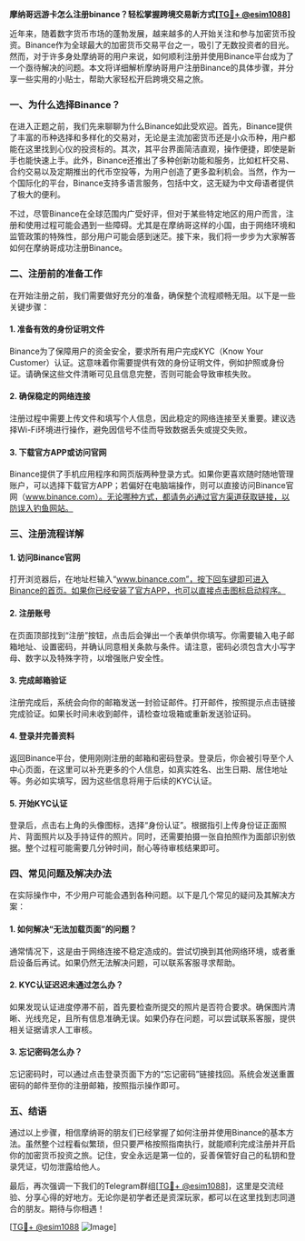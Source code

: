 **摩纳哥远游卡怎么注册binance？轻松掌握跨境交易新方式[[TG💪+ @esim1088](https://t.me/s/esim1088)]**

近年来，随着数字货币市场的蓬勃发展，越来越多的人开始关注和参与加密货币投资。Binance作为全球最大的加密货币交易平台之一，吸引了无数投资者的目光。然而，对于许多身处摩纳哥的用户来说，如何顺利注册并使用Binance平台成为了一个亟待解决的问题。本文将详细解析摩纳哥用户注册Binance的具体步骤，并分享一些实用的小贴士，帮助大家轻松开启跨境交易之旅。

### 一、为什么选择Binance？

在进入正题之前，我们先来聊聊为什么Binance如此受欢迎。首先，Binance提供了丰富的币种选择和多样化的交易对，无论是主流加密货币还是小众币种，用户都能在这里找到心仪的投资标的。其次，其平台界面简洁直观，操作便捷，即使是新手也能快速上手。此外，Binance还推出了多种创新功能和服务，比如杠杆交易、合约交易以及定期推出的代币空投等，为用户创造了更多盈利机会。当然，作为一个国际化的平台，Binance支持多语言服务，包括中文，这无疑为中文母语者提供了极大的便利。

不过，尽管Binance在全球范围内广受好评，但对于某些特定地区的用户而言，注册和使用过程可能会遇到一些障碍。尤其是在摩纳哥这样的小国，由于网络环境和监管政策的特殊性，部分用户可能会感到迷茫。接下来，我们将一步步为大家解答如何在摩纳哥成功注册Binance。

### 二、注册前的准备工作

在开始注册之前，我们需要做好充分的准备，确保整个流程顺畅无阻。以下是一些关键步骤：

#### 1. 准备有效的身份证明文件
Binance为了保障用户的资金安全，要求所有用户完成KYC（Know Your Customer）认证。这意味着你需要提供有效的身份证明文件，例如护照或身份证。请确保这些文件清晰可见且信息完整，否则可能会导致审核失败。

#### 2. 确保稳定的网络连接
注册过程中需要上传文件和填写个人信息，因此稳定的网络连接至关重要。建议选择Wi-Fi环境进行操作，避免因信号不佳而导致数据丢失或提交失败。

#### 3. 下载官方APP或访问官网
Binance提供了手机应用程序和网页版两种登录方式。如果你更喜欢随时随地管理账户，可以选择下载官方APP；若偏好在电脑端操作，则可以直接访问Binance官网（www.binance.com）。无论哪种方式，都请务必通过官方渠道获取链接，以防误入钓鱼网站。

### 三、注册流程详解

#### 1. 访问Binance官网
打开浏览器后，在地址栏输入“www.binance.com”，按下回车键即可进入Binance的首页。如果你已经安装了官方APP，也可以直接点击图标启动程序。

#### 2. 注册账号
在页面顶部找到“注册”按钮，点击后会弹出一个表单供你填写。你需要输入电子邮箱地址、设置密码，并确认同意相关条款与条件。请注意，密码必须包含大小写字母、数字以及特殊字符，以增强账户安全性。

#### 3. 完成邮箱验证
注册完成后，系统会向你的邮箱发送一封验证邮件。打开邮件，按照提示点击链接完成验证。如果长时间未收到邮件，请检查垃圾箱或重新发送验证码。

#### 4. 登录并完善资料
返回Binance平台，使用刚刚注册的邮箱和密码登录。登录后，你会被引导至个人中心页面，在这里可以补充更多的个人信息，如真实姓名、出生日期、居住地址等。务必如实填写，因为这些信息将用于后续的KYC认证。

#### 5. 开始KYC认证
登录后，点击右上角的头像图标，选择“身份认证”。根据指引上传身份证正面照片、背面照片以及手持证件的照片。同时，还需要拍摄一张自拍照作为面部识别依据。整个过程可能需要几分钟时间，耐心等待审核结果即可。

### 四、常见问题及解决办法

在实际操作中，不少用户可能会遇到各种问题。以下是几个常见的疑问及其解决方案：

#### 1. 如何解决“无法加载页面”的问题？
通常情况下，这是由于网络连接不稳定造成的。尝试切换到其他网络环境，或者重启设备后再试。如果仍然无法解决问题，可以联系客服寻求帮助。

#### 2. KYC认证迟迟未通过怎么办？
如果发现认证进度停滞不前，首先要检查所提交的照片是否符合要求。确保图片清晰、光线充足，且所有信息准确无误。如果仍存在问题，可以尝试联系客服，提供相关证据请求人工审核。

#### 3. 忘记密码怎么办？
忘记密码时，可以通过点击登录页面下方的“忘记密码”链接找回。系统会发送重置密码的邮件至你的注册邮箱，按照指示操作即可。

### 五、结语

通过以上步骤，相信摩纳哥的朋友们已经掌握了如何注册并使用Binance的基本方法。虽然整个过程看似繁琐，但只要严格按照指南执行，就能顺利完成注册并开启你的加密货币投资之旅。记住，安全永远是第一位的，妥善保管好自己的私钥和登录凭证，切勿泄露给他人。

最后，再次强调一下我们的Telegram群组[[TG💪+ @esim1088](https://t.me/s/esim1088)]，这里是交流经验、分享心得的好地方。无论你是初学者还是资深玩家，都可以在这里找到志同道合的朋友。期待与你相遇！

[[TG💪+ @esim1088](https://t.me/s/esim1088) ![Image](https://i.postimg.cc/4NQfJmqS/Snipaste-2025-05-13-00-14-12.png)]